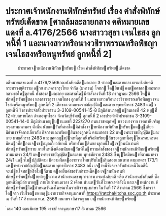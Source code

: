 
# ประกาศเจ้าพนักงานพิทักษ์ทรัพย์ เรื่อง คำสั่งพิทักษ์ทรัพย์เด็ดขาด [ศาลล้มละลายกลาง คดีหมายเลขแดงที่ ล.4176/2566 นางสาววสุธา เจนไธสง ลูกหนี้ที่ 1 และนางสาวหรือนางวชิราพรรณหรือพิชญา เจนไธสงหรือหนูทรัพย์ ลูกหนี้ที่ 2]
      
      

      
      

 
 
 
 
 
ประกาศเจาพนักงานพิทักษทรัพย
เรื่อง คําสั่งพิทักษทรัพยเด็ดขาด
__________________________________
คดีหมายเลขแดงที่ ล.4176/2566กองบังคับคดีลมละลาย 3
ศาลลมละลายกลางกรมบังคับคดี 
กระทรวงยุติธรรม
ดวย  ธนาคารกรุงไทย  จํากัด  (มหาชน)  โจทก  ไดยื่นฟองตอศาลลมละลายกลางขอใหลูกหนี้
ทั้งสองลมละลาย  และศาลไดมีคําสั่งลงวันที่  13  กรกฎาคม  2566  ใหพิทักษทรัพยของ  นางสาววสุธา
เจนไธสง  ลูกหนี้ที่  1  และนางสาวหรือนางวชิราพรรณหรือพิชญา  เจนไธสงหรือหนูทรัพย  ลูกหนี้ที่  2
เด็ดขาด ตามพระราชบัญญัติลมละลาย พุทธศักราช 2483 แลว
ลูกหนี้ที่  1  เลขประจําตัวประชาชน  3-3109-00541-15-8 มีภูมิลําเนาอยูบานเลขที่
42 หมูที่ 12 ตําบลหายโศก อําเภอพุทไธสง จังหวัดบุรีรัมย
ลูกหนี้ที่  2  เลขประจําตัวประชาชน  3-3109-00541-14-0 มีภูมิลําเนาอยูบานเลขที่
222/270 ถนนราชพฤกษ แขวงบางจาก เขตภาษีเจริญ กรุงเทพมหานคร
ดังนั้น  นับแตวันที่ศาลไดมีคําสั่ง  เจาพนักงานพิทักษทรัพยแตผูเดียว  มีอํานาจจัดการเกี่ยวกับ
กิจการและทรัพยสินของลูกหนี้  ตามมาตรา  22  แหงพระราชบัญญัติลมละลาย  พุทธศักราช  2483
และบุคคลผูเปนหนี้ลูกหนี้หรือมีทรัพยสินของลูกหนี้อยูในครอบครอง   มีหนาที่ตองแจงขอมูลเกี่ยวกับหนี้
หรือทรัพยสินของลูกหนี้ใหเจาพนักงานพิทักษทรัพยทราบ  ภายในหนึ่งเดือนนับแตวันที่ไดทราบคําสั่งของ
เจาพนักงานพิทักษทรัพย  ตามมาตรา  24/1  แหงพระราชบัญญัติลมละลาย  พุทธศักราช  2483
ซึ่งผูใดมีหนาที่ตามมาตรา  24/1  แลวไมปฏิบัติตาม  มีความผิดตองระวางโทษปรับไมเกินสองแสนบาท
ตามมาตรา 173/1 แหงพระราชบัญญัติลมละลาย พุทธศักราช 2483
อนึ่ง  เจาหนี้ซึ่งจะขอรับชําระหนี้ในคดีนี้  จะเปนโจทกหรือไมก็ตาม  ตองยื่นคําขอรับชําระหนี้ตอ
เจาพนักงานพิทักษทรัพยที่ฝายคําคูความ สํานักงานเลขานุการกรม กรมบังคับคดี หรือ สํานักงานบังคับคดี
ซึ่งลูกหนี้มีภูมิลําเนาอยู  ภายในกําหนดเวลา  2  เดือน  นับแตวันที่โฆษณาคําสั่งนี้  และเจาพนักงาน
พิทักษทรัพยไดกําหนดวันลงโฆษณาในราชกิจจานุเบกษา  ในวันที่  17  สิงหาคม  2566  ซึ่งตรวจไดจาก
เว็บไซตของกลุมงานราชกิจจานุเบกษาที่ https://ratchakitcha.soc.go.th
ประกาศ ณ วันที่ 17 สิงหาคม พ.ศ. 2566
กนกพร เลิศวรญาณ
เจาพนักงานพิทักษทรัพย
้
 
่
เลม   140   ตอนพิเศษ   195    งราชกิจจานุเบกษา17   สิงหาคม   2566